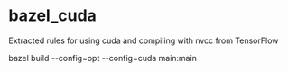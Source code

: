# bazel_cuda
Extracted rules for using cuda and compiling with nvcc from TensorFlow

bazel build --config=opt --config=cuda main:main
